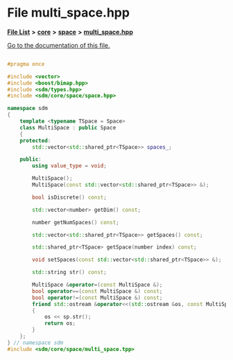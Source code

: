 
# File multi\_space.hpp

[**File List**](files.md) **>** [**core**](dir_92216a09053680f71034e5e26026ee62.md) **>** [**space**](dir_4382197029a4717686416170aae3e90a.md) **>** [**multi\_space.hpp**](multi__space_8hpp.md)

[Go to the documentation of this file.](multi__space_8hpp.md) 


````cpp

#pragma once

#include <vector>
#include <boost/bimap.hpp>
#include <sdm/types.hpp>
#include <sdm/core/space/space.hpp>

namespace sdm
{
    template <typename TSpace = Space>
    class MultiSpace : public Space
    {
    protected:
        std::vector<std::shared_ptr<TSpace>> spaces_;

    public:
        using value_type = void;

        MultiSpace();
        MultiSpace(const std::vector<std::shared_ptr<TSpace>> &);

        bool isDiscrete() const;

        std::vector<number> getDim() const;

        number getNumSpaces() const;

        std::vector<std::shared_ptr<TSpace>> getSpaces() const;

        std::shared_ptr<TSpace> getSpace(number index) const;

        void setSpaces(const std::vector<std::shared_ptr<TSpace>> &);

        std::string str() const;

        MultiSpace &operator=(const MultiSpace &);
        bool operator==(const MultiSpace &) const;
        bool operator!=(const MultiSpace &) const;
        friend std::ostream &operator<<(std::ostream &os, const MultiSpace &sp)
        {
            os << sp.str();
            return os;
        }
    };
} // namespace sdm
#include <sdm/core/space/multi_space.tpp>
````

